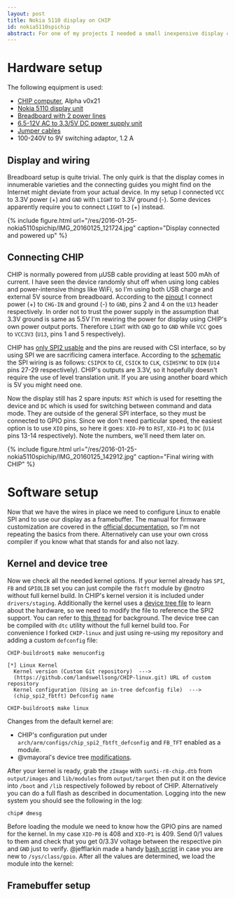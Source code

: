 ```yaml
---
layout: post
title: Nokia 5110 display on CHIP
id: nokia5110spichip
abstract: For one of my projects I needed a small inexpensive display connected to CHIP, so I'm trying to connect the Nokia 5110 display via SPI bus as a framebuffer device and use it to display bitmaps and run ncurses console software.
---
```


# Hardware setup
The following equipment is used:

- [CHIP computer](http://getchip.com/ "NextThingCo, creator of CHIP"), Alpha v0x21
- [Nokia 5110 display unit](http://arduino-ua.com/prod407-Nokia5110_LCD_modyl "ARDUINO-UA shop")
- [Breadboard with 2 power lines](http://arduino-ua.com/prod361-Maketnaya_plata_bolshaya "ARDUINO-UA shop")
- [6.5-12V AC to 3.3/5V DC power supply unit](http://arduino-ua.com/prod287-Pitanie_dlya_maketnoi_plati_533V "ARDUINO-UA shop")
- [Jumper cables](http://arduino-ua.com/prod522-Nabor_peremichek_dlya_Arduino_40_sht "ARDUINO-UA shop")
- 100-240V to 9V switching adaptor, 1.2 A

## Display and wiring
Breadboard setup is quite trivial. The only quirk is that the display comes in innumerable
varieties and the connecting guides you might find on the Internet might deviate from your
actual device. In my setup I connected `VCC` to 3.3V power (+) and `GND` with `LIGHT` to
3.3V ground (-). Some devices apparently require you to connect `LIGHT` to (+) instead.

{% include figure.html url="/res/2016-01-25-nokia5110spichip/IMG_20160125_121724.jpg" caption="Display connected and powered up" %}

## Connecting CHIP
CHIP is normally powered from μUSB cable providing at least 500 mAh of current. I have seen
the device randomly shut off when using long cables and power-intensive things like WiFi, so
I'm using both USB charge and external 5V source from breadboard. According to the [pinout][chippinout]
I connect power (+) to `CHG-IN` and ground (-) to `GND`, pins 2 and 4 on the `U13` header
respectively. In order not to trust the power supply in the assumption that 3.3V ground is same as 5.5V I'm
rewiring the power for display using CHIP's own power output ports. Therefore `LIGHT` with `GND`
go to `GND` while `VCC` goes to `VCC3V3` (`U13`, pins 1 and 5 respectively).

CHIP has [only SPI2 usable][spi2forum] and the pins are reused with CSI interface, so by
using SPI we are sacrificing camera interface. According to the [schematic][chipschema] the
SPI wiring is as follows: `CSIPCK` to `CE`, `CSICK` to `CLK`, `CSIHSYNC` to `DIN` (`U14` pins
27-29 respectively). CHIP's outputs are 3.3V, so it hopefully doesn't require the
use of level translation unit. If you are using another board which is 5V you might need one.

Now the display still has 2 spare inputs: `RST` which is used for resetting the device and
`DC` which is used for switching between command and data mode. They are outside of the general
SPI interface, so they must be connected to GPIO pins. Since we don't need particular speed, the
easiest option is to use `XIO` pins, so here it goes: `XIO-P0` to `RST`, `XIO-P1` to `DC` (`U14`
pins 13-14 respectively). Note the numbers, we'll need them later on.

[chippinout]: https://github.com/NextThingCo/CHIP-Hardware/blob/master/ALPHA-CHIP%5Bv0_21%5D/ALPHA%20CHIP%20v0_21%20PINOUT.png
[chipschema]: https://github.com/NextThingCo/CHIP-Hardware/blob/master/ALPHA-CHIP%5Bv0_21%5D/CHIP_ALPHA_V_021.pdf
[spi2forum]: https://bbs.nextthing.co/t/spi-master-support/1118/5

{% include figure.html url="/res/2016-01-25-nokia5110spichip/IMG_20160125_142912.jpg" caption="Final wiring with CHIP" %}

# Software setup
Now that we have the wires in place we need to configure Linux to enable SPI and to use our display as
a framebuffer. The manual for firmware customization are covered in the [official documentation][chipsdk],
so I'm not repeating the basics from there. Alternatively can use your own cross compiler if you know
what that stands for and also not lazy.

[chipsdk]: http://docs.getchip.com/#flash-chip-firmware

## Kernel and device tree
Now we check all the needed kernel options. If your kernel already has `SPI`, `FB` and `GPIOLIB` set you can
just compile the `fbtft` module by @notro without full kernel build. In CHIP's kernel version it is included
under `drivers/staging`. Additionally the kernel uses a [device tree file][gpiomux] to learn about the hardware,
so we need to modify the file to reference the SPI2 support. You can refer to [this thread][dtsforum] for background.
The device tree can be compiled with `dtc` utility without the full kernel build too. For convenience I forked
`CHIP-linux` and just using re-using my repository and adding a custom `defconfig` file:

```
CHIP-buildroot$ make menuconfig
```

```
[*] Linux Kernel                              
  Kernel version (Custom Git repository)  --->   
  (https://github.com/landswellsong/CHIP-linux.git) URL of custom repository
  Kernel configuration (Using an in-tree defconfig file)  --->
  (chip_spi2_fbtft) Defconfig name
```

```
CHIP-buildroot$ make linux
```

Changes from the default kernel are:

- CHIP's configuration put under `arch/arm/configs/chip_spi2_fbtft_defconfig` and `FB_TFT` enabled as a module.
- @vmayoral's device tree [modifications][dts].

After your kernel is ready, grab the `zImage` with `sun5i-r8-chip.dtb` from `output/images` and `lib/modules`
from `output/target` then put it on the device into `/boot` and `/lib` respectively followed by reboot of CHIP.
Alternatively you can do a full flash as described in documentation. Logging into the new system you
should see the following in the log:

```
chip# dmesg
```

Before loading the module we need to know how the GPIO pins are named for the kernel. In my case `XIO-P0` is 408
and `XIO-P1` is 409. Send 0/1 values to them and check that you get 0/3.3V voltage between the respective pin and
`GND` just to verify. @jefflarkin made a handy [bash script][gpioforum] in case you are new to `/sys/class/gpio`.
After all the values are determined, we load the module into the kernel:

[gpiomux]: https://bbs.nextthing.co/t/muxing-chip-gpios/300/8
[dtsforum]: https://bbs.nextthing.co/t/get-several-spi-chip-selects/895
[dts]: https://github.com/landswellsong/CHIP-linux/commit/9400252965925d02de5b12996141b7f5b44ec9f1
[gpioforum]: https://bbs.nextthing.co/t/bash-interface-to-gpio/2144

## Framebuffer setup
